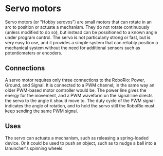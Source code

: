 # Servo motors
Servo motors (or "Hobby serovos") are small motors that can rotate in an arc to position or actuate a mechanism.
They do not rotate continuously (unless modified to do so), but instead can be possitioned to a known angle
under program control. The servo is not particularly strong or fast, but is very easy to use, and it provides a
simple system that can reliably position a mechanical system without the need for additional sensors such as
potentiometers or encoders.
## Connections
A servo motor requires only three connections to the RoboRio: Power, Ground, and Signal. It is connected to a PWM channel,
in the same way an older PWM-based motor controller would be. The power line gives the energy for the movement, and a PWM
waveform on the signal line directs the servo to the angle it should move to. The duty cycle of the PWM signal indicates
the angle of rotation, and to hold the servo still the RoboRio must keep sending the same PWM signal.
## Uses
The servo can actuate a mechanism, such as releasing a spring-loaded device. Or it could be used to push an object,
such as to nudge a ball into a lanuncher's spinning wheels.
